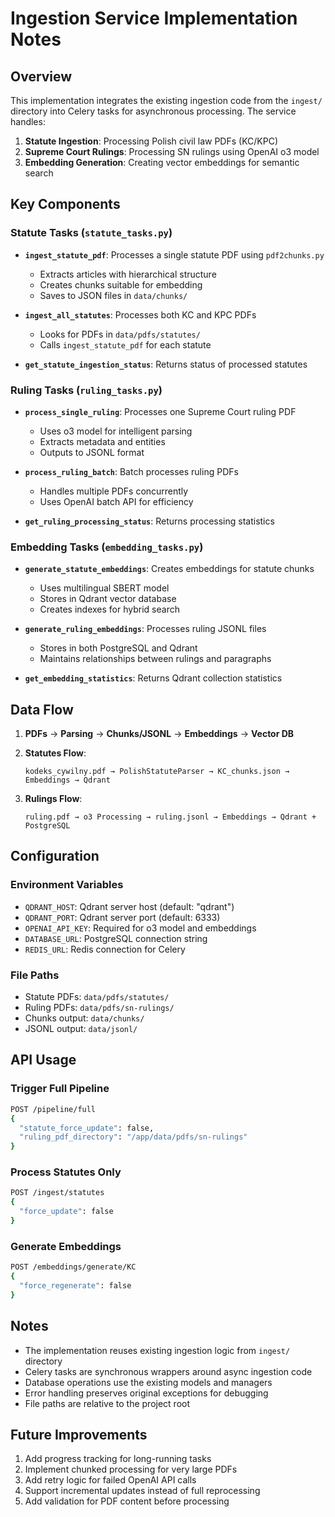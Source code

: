 # Ingestion Service Implementation Notes

## Overview

This implementation integrates the existing ingestion code from the `ingest/` directory into Celery tasks for asynchronous processing. The service handles:

1. **Statute Ingestion**: Processing Polish civil law PDFs (KC/KPC)
2. **Supreme Court Rulings**: Processing SN rulings using OpenAI o3 model
3. **Embedding Generation**: Creating vector embeddings for semantic search

## Key Components

### Statute Tasks (`statute_tasks.py`)

- **`ingest_statute_pdf`**: Processes a single statute PDF using `pdf2chunks.py`
  - Extracts articles with hierarchical structure
  - Creates chunks suitable for embedding
  - Saves to JSON files in `data/chunks/`

- **`ingest_all_statutes`**: Processes both KC and KPC PDFs
  - Looks for PDFs in `data/pdfs/statutes/`
  - Calls `ingest_statute_pdf` for each statute

- **`get_statute_ingestion_status`**: Returns status of processed statutes

### Ruling Tasks (`ruling_tasks.py`)

- **`process_single_ruling`**: Processes one Supreme Court ruling PDF
  - Uses o3 model for intelligent parsing
  - Extracts metadata and entities
  - Outputs to JSONL format

- **`process_ruling_batch`**: Batch processes ruling PDFs
  - Handles multiple PDFs concurrently
  - Uses OpenAI batch API for efficiency

- **`get_ruling_processing_status`**: Returns processing statistics

### Embedding Tasks (`embedding_tasks.py`)

- **`generate_statute_embeddings`**: Creates embeddings for statute chunks
  - Uses multilingual SBERT model
  - Stores in Qdrant vector database
  - Creates indexes for hybrid search

- **`generate_ruling_embeddings`**: Processes ruling JSONL files
  - Stores in both PostgreSQL and Qdrant
  - Maintains relationships between rulings and paragraphs

- **`get_embedding_statistics`**: Returns Qdrant collection statistics

## Data Flow

1. **PDFs** → **Parsing** → **Chunks/JSONL** → **Embeddings** → **Vector DB**

2. **Statutes Flow**:
   ```
   kodeks_cywilny.pdf → PolishStatuteParser → KC_chunks.json → Embeddings → Qdrant
   ```

3. **Rulings Flow**:
   ```
   ruling.pdf → o3 Processing → ruling.jsonl → Embeddings → Qdrant + PostgreSQL
   ```

## Configuration

### Environment Variables
- `QDRANT_HOST`: Qdrant server host (default: "qdrant")
- `QDRANT_PORT`: Qdrant server port (default: 6333)
- `OPENAI_API_KEY`: Required for o3 model and embeddings
- `DATABASE_URL`: PostgreSQL connection string
- `REDIS_URL`: Redis connection for Celery

### File Paths
- Statute PDFs: `data/pdfs/statutes/`
- Ruling PDFs: `data/pdfs/sn-rulings/`
- Chunks output: `data/chunks/`
- JSONL output: `data/jsonl/`

## API Usage

### Trigger Full Pipeline
```bash
POST /pipeline/full
{
  "statute_force_update": false,
  "ruling_pdf_directory": "/app/data/pdfs/sn-rulings"
}
```

### Process Statutes Only
```bash
POST /ingest/statutes
{
  "force_update": false
}
```

### Generate Embeddings
```bash
POST /embeddings/generate/KC
{
  "force_regenerate": false
}
```

## Notes

- The implementation reuses existing ingestion logic from `ingest/` directory
- Celery tasks are synchronous wrappers around async ingestion code
- Database operations use the existing models and managers
- Error handling preserves original exceptions for debugging
- File paths are relative to the project root

## Future Improvements

1. Add progress tracking for long-running tasks
2. Implement chunked processing for very large PDFs
3. Add retry logic for failed OpenAI API calls
4. Support incremental updates instead of full reprocessing
5. Add validation for PDF content before processing